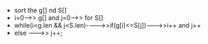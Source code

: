 * sort the g[] nd S[]
* i=0-->> g[]  and j=0-->> for S[]
* while(i<g.len && j<S.len)---->>if(g[i]<=S[j])--->>i++ and j++
* else --->> j++;